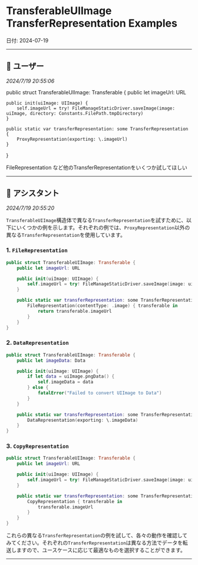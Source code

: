# TransferableUIImage TransferRepresentation Examples

日付: 2024-07-19

---

## 👤 ユーザー
*2024/7/19 20:55:06*

public struct TransferableUIImage: Transferable {
    public let imageUrl: URL

    public init(uiImage: UIImage) {
        self.imageUrl = try! FileManageStaticDriver.saveImage(image: uiImage, directory: Constants.FilePath.tmpDirectory)
    }

    public static var transferRepresentation: some TransferRepresentation {
        ProxyRepresentation(exporting: \.imageUrl)
    }
}

FileRepresentation など他のTransferRepresentationをいくつか試してほしい

---

## 🤖 アシスタント
*2024/7/19 20:55:20*

`TransferableUIImage`構造体で異なる`TransferRepresentation`を試すために、以下にいくつかの例を示します。それぞれの例では、`ProxyRepresentation`以外の異なる`TransferRepresentation`を使用しています。

### 1. `FileRepresentation`

```swift
public struct TransferableUIImage: Transferable {
    public let imageUrl: URL

    public init(uiImage: UIImage) {
        self.imageUrl = try! FileManageStaticDriver.saveImage(image: uiImage, directory: Constants.FilePath.tmpDirectory)
    }

    public static var transferRepresentation: some TransferRepresentation {
        FileRepresentation(contentType: .image) { transferable in
            return transferable.imageUrl
        }
    }
}
```

### 2. `DataRepresentation`

```swift
public struct TransferableUIImage: Transferable {
    public let imageData: Data

    public init(uiImage: UIImage) {
        if let data = uiImage.pngData() {
            self.imageData = data
        } else {
            fatalError("Failed to convert UIImage to Data")
        }
    }

    public static var transferRepresentation: some TransferRepresentation {
        DataRepresentation(exporting: \.imageData)
    }
}
```

### 3. `CopyRepresentation`

```swift
public struct TransferableUIImage: Transferable {
    public let imageUrl: URL

    public init(uiImage: UIImage) {
        self.imageUrl = try! FileManageStaticDriver.saveImage(image: uiImage, directory: Constants.FilePath.tmpDirectory)
    }

    public static var transferRepresentation: some TransferRepresentation {
        CopyRepresentation { transferable in
            transferable.imageUrl
        }
    }
}
```

これらの異なる`TransferRepresentation`の例を試して、各々の動作を確認してみてください。それぞれの`TransferRepresentation`は異なる方法でデータを転送しますので、ユースケースに応じて最適なものを選択することができます。

---
